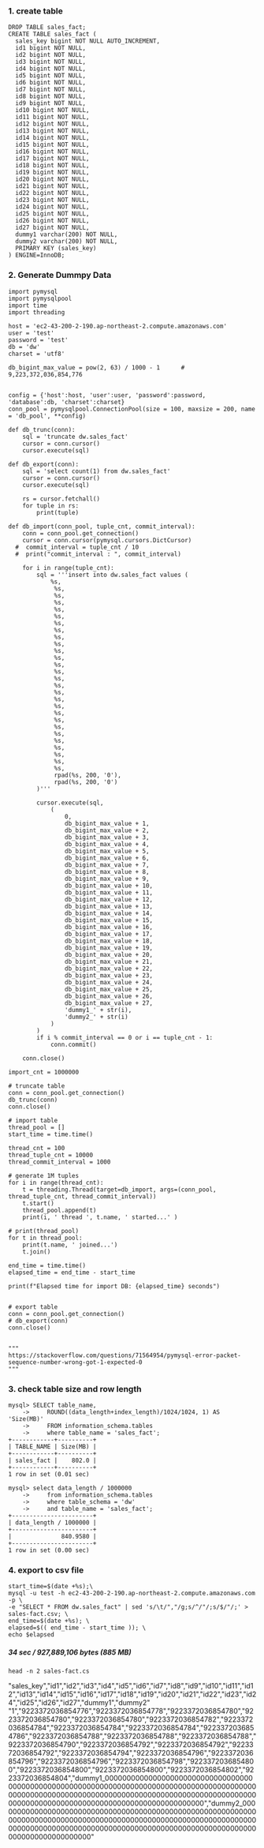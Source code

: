 ### 1. create table ###

```
DROP TABLE sales_fact;
CREATE TABLE sales_fact (
  sales_key bigint NOT NULL AUTO_INCREMENT,
  id1 bigint NOT NULL,
  id2 bigint NOT NULL,
  id3 bigint NOT NULL,
  id4 bigint NOT NULL,
  id5 bigint NOT NULL,
  id6 bigint NOT NULL,
  id7 bigint NOT NULL,
  id8 bigint NOT NULL,
  id9 bigint NOT NULL,
  id10 bigint NOT NULL,
  id11 bigint NOT NULL,
  id12 bigint NOT NULL,
  id13 bigint NOT NULL,
  id14 bigint NOT NULL,
  id15 bigint NOT NULL,
  id16 bigint NOT NULL,
  id17 bigint NOT NULL,
  id18 bigint NOT NULL,
  id19 bigint NOT NULL,
  id20 bigint NOT NULL,
  id21 bigint NOT NULL,
  id22 bigint NOT NULL,
  id23 bigint NOT NULL,
  id24 bigint NOT NULL,
  id25 bigint NOT NULL,
  id26 bigint NOT NULL,
  id27 bigint NOT NULL,
  dummy1 varchar(200) NOT NULL,
  dummy2 varchar(200) NOT NULL,
  PRIMARY KEY (sales_key)
) ENGINE=InnoDB;
```


### 2. Generate Dummpy Data ###
```
import pymysql
import pymysqlpool
import time
import threading

host = 'ec2-43-200-2-190.ap-northeast-2.compute.amazonaws.com'
user = 'test'
password = 'test'
db = 'dw'
charset = 'utf8'

db_bigint_max_value = pow(2, 63) / 1000 - 1      # 9,223,372,036,854,776


config = {'host':host, 'user':user, 'password':password, 'database':db, 'charset':charset}
conn_pool = pymysqlpool.ConnectionPool(size = 100, maxsize = 200, name = 'db_pool', **config)

def db_trunc(conn):
    sql = 'truncate dw.sales_fact'
    cursor = conn.cursor()
    cursor.execute(sql)

def db_export(conn):
    sql = 'select count(1) from dw.sales_fact'
    cursor = conn.cursor()
    cursor.execute(sql)

    rs = cursor.fetchall()
    for tuple in rs:
        print(tuple)

def db_import(conn_pool, tuple_cnt, commit_interval):
    conn = conn_pool.get_connection()
    cursor = conn.cursor(pymysql.cursors.DictCursor)
  #  commit_interval = tuple_cnt / 10
  #  print("commit_interval : ", commit_interval)
    
    for i in range(tuple_cnt):
        sql = '''insert into dw.sales_fact values (
            %s,
             %s,
             %s,
             %s,
             %s,
             %s,
             %s,
             %s,
             %s,
             %s,
             %s,
             %s,
             %s,
             %s,
             %s,
             %s,
             %s,
             %s,
             %s,
             %s,
             %s,
             %s,
             %s,
             %s,
             %s,
             %s,
             %s,
             %s,
             rpad(%s, 200, '0'),
             rpad(%s, 200, '0')
        )'''
        
        cursor.execute(sql, 
            (
                0, 
                db_bigint_max_value + 1,
                db_bigint_max_value + 2,
                db_bigint_max_value + 3,
                db_bigint_max_value + 4,
                db_bigint_max_value + 5,
                db_bigint_max_value + 6,
                db_bigint_max_value + 7,
                db_bigint_max_value + 8,
                db_bigint_max_value + 9,
                db_bigint_max_value + 10,
                db_bigint_max_value + 11,
                db_bigint_max_value + 12,
                db_bigint_max_value + 13,
                db_bigint_max_value + 14,
                db_bigint_max_value + 15,
                db_bigint_max_value + 16,
                db_bigint_max_value + 17,
                db_bigint_max_value + 18,
                db_bigint_max_value + 19,
                db_bigint_max_value + 20,
                db_bigint_max_value + 21,
                db_bigint_max_value + 22,
                db_bigint_max_value + 23,
                db_bigint_max_value + 24,
                db_bigint_max_value + 25,
                db_bigint_max_value + 26,
                db_bigint_max_value + 27,
                'dummy1_' + str(i), 
                'dummy2_' + str(i)
            )
        )
        if i % commit_interval == 0 or i == tuple_cnt - 1:
            conn.commit()
            
    conn.close()

import_cnt = 1000000

# truncate table
conn = conn_pool.get_connection()
db_trunc(conn)
conn.close()

# import table
thread_pool = []
start_time = time.time()

thread_cnt = 100
thread_tuple_cnt = 10000
thread_commit_interval = 1000

# generate 1M tuples
for i in range(thread_cnt):
    t = threading.Thread(target=db_import, args=(conn_pool, thread_tuple_cnt, thread_commit_interval))
    t.start()
    thread_pool.append(t)
    print(i, ' thread ', t.name, ' started...' )

# print(thread_pool)
for t in thread_pool:
    print(t.name, ' joined...')
    t.join()

end_time = time.time()
elapsed_time = end_time - start_time

print(f"Elapsed time for import DB: {elapsed_time} seconds")


# export table
conn = conn_pool.get_connection()
# db_export(conn)
conn.close()


"""
https://stackoverflow.com/questions/71564954/pymysql-error-packet-sequence-number-wrong-got-1-expected-0    
"""
```

### 3. check table size and row length ###
```
mysql> SELECT table_name,
    ->     ROUND((data_length+index_length)/1024/1024, 1) AS 'Size(MB)'
    ->     FROM information_schema.tables
    ->     where table_name = 'sales_fact';
+------------+----------+
| TABLE_NAME | Size(MB) |
+------------+----------+
| sales_fact |    802.0 |
+------------+----------+
1 row in set (0.01 sec)

mysql> select data_length / 1000000
    ->     from information_schema.tables
    ->     where table_schema = 'dw'
    ->     and table_name = 'sales_fact';
+-----------------------+
| data_length / 1000000 |
+-----------------------+
|              840.9580 |
+-----------------------+
1 row in set (0.00 sec)
```

### 4. export to csv file ###
```
start_time=$(date +%s);\
mysql -u test -h ec2-43-200-2-190.ap-northeast-2.compute.amazonaws.com -p \
-e "SELECT * FROM dw.sales_fact" | sed 's/\t/","/g;s/^/"/;s/$/"/;' > sales-fact.csv; \
end_time=$(date +%s); \
elapsed=$(( end_time - start_time )); \
echo $elapsed
```
##### 34 sec / 927,889,106 bytes (885 MB) #####

```
head -n 2 sales-fact.cs
```
"sales_key","id1","id2","id3","id4","id5","id6","id7","id8","id9","id10","id11","id12","id13","id14","id15","id16","id17","id18","id19","id20","id21","id22","id23","id24","id25","id26","id27","dummy1","dummy2"
"1","9223372036854776","9223372036854778","9223372036854780","9223372036854780","9223372036854780","9223372036854782","9223372036854784","9223372036854784","9223372036854784","9223372036854786","9223372036854788","9223372036854788","9223372036854788","9223372036854790","9223372036854792","9223372036854792","9223372036854792","9223372036854794","9223372036854796","9223372036854796","9223372036854796","9223372036854798","9223372036854800","9223372036854800","9223372036854800","9223372036854802","9223372036854804","dummy1_0000000000000000000000000000000000000000000000000000000000000000000000000000000000000000000000000000000000000000000000000000000000000000000000000000000000000000000000000000000000000000000000000","dummy2_0000000000000000000000000000000000000000000000000000000000000000000000000000000000000000000000000000000000000000000000000000000000000000000000000000000000000000000000000000000000000000000000000"
